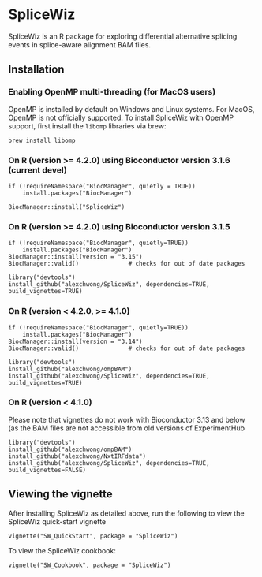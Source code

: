 # SpliceWiz
SpliceWiz is an R package for exploring differential alternative splicing events in splice-aware alignment BAM files.

## Installation 

### Enabling OpenMP multi-threading (for MacOS users)

OpenMP is installed by default on Windows and Linux systems. For MacOS, OpenMP
is not officially supported. To install SpliceWiz with OpenMP support, first
install the `libomp` libraries via brew:

```
brew install libomp
```

### On R (version >= 4.2.0) using Bioconductor version 3.1.6 (current devel)

```
if (!requireNamespace("BiocManager", quietly = TRUE))
    install.packages("BiocManager")

BiocManager::install("SpliceWiz")
```

### On R (version >= 4.2.0) using Bioconductor version 3.1.5

```
if (!requireNamespace("BiocManager", quietly=TRUE))
    install.packages("BiocManager")
BiocManager::install(version = "3.15")
BiocManager::valid()              # checks for out of date packages

library("devtools")
install_github("alexchwong/SpliceWiz", dependencies=TRUE, build_vignettes=TRUE)
```

### On R (version < 4.2.0, >= 4.1.0)

```
if (!requireNamespace("BiocManager", quietly=TRUE))
    install.packages("BiocManager")
BiocManager::install(version = "3.14")
BiocManager::valid()              # checks for out of date packages

library("devtools")
install_github("alexchwong/ompBAM")
install_github("alexchwong/SpliceWiz", dependencies=TRUE, build_vignettes=TRUE)
```

### On R (version < 4.1.0)

Please note that vignettes do not work with Bioconductor 3.13 and below (as the BAM files are not accessible from old versions of ExperimentHub

```
library("devtools")
install_github("alexchwong/ompBAM")
install_github("alexchwong/NxtIRFdata")
install_github("alexchwong/SpliceWiz", dependencies=TRUE, build_vignettes=FALSE)
```

## Viewing the vignette

After installing SpliceWiz as detailed above, run the following to view the
SpliceWiz quick-start vignette

```
vignette("SW_QuickStart", package = "SpliceWiz")
```

To view the SpliceWiz cookbook:

```
vignette("SW_Cookbook", package = "SpliceWiz")
```
